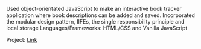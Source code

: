 Used object-orientated JavaScript to make an interactive book tracker application where book descriptions can be added and saved.
Incorporated the modular design pattern, IIFEs, the single responsibility principle and local storage 
Languages/Frameworks: HTML/CSS and Vanilla JavaScript 

Project: [Link](https://olivrrrrr.github.io/Book-tracker/)
